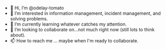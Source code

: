 - 👋 Hi, I’m @odelay-tomato
- 👀 I’m interested in information management, incident management, and solving problems.
- 🌱 I’m currently learning whatever catches my attention.
- 💞️ I’m looking to collaborate on...not much right now (still lots to think about).
- 📫 How to reach me ... maybe when I'm ready to collaborate.

<!---
odelay-tomato/odelay-tomato is a ✨ special ✨ repository because its `README.md` (this file) appears on your GitHub profile.
You can click the Preview link to take a look at your changes.
--->
